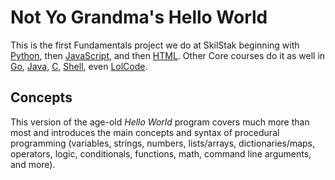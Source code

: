 # Not Yo Grandma's Hello World

This is the first Fundamentals project we do at SkilStak beginning
with [Python](py), then [JavaScript](js), and then [HTML](html).
Other Core courses do it as well in [Go](go), [Java](java), [C](c),
[Shell](shell), even [LolCode](lol).

## Concepts

This version of the age-old *Hello World* program covers much more
than most and introduces the main concepts and syntax of procedural
programming (variables, strings, numbers, lists/arrays, dictionaries/maps,
operators, logic, conditionals, functions, math, command line
arguments, and more).
